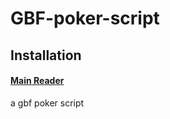 # GBF-poker-script

## Installation

#### [Main Reader](/GBF_auto_poker.user.js?raw=1)


a gbf poker script
